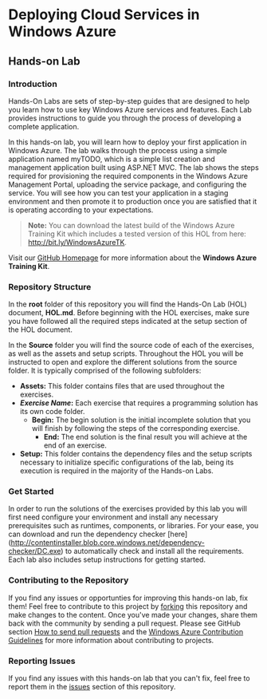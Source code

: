 ﻿# Deploying Cloud Services in Windows Azure #

## Hands-on Lab ##

### Introduction ###

Hands-On Labs are sets of step-by-step guides that are designed to help you learn how to use key Windows Azure services and features.  Each Lab provides instructions to guide you through the process of developing a complete application.

In this hands-on lab, you will learn how to deploy your first application in Windows Azure. The lab walks through the process using a simple application named myTODO, which is a simple list creation and management application built using ASP.NET MVC. The lab shows the steps required for provisioning the required components in the Windows Azure Management Portal, uploading the service package, and configuring the service. You will see how you can test your application in a staging environment and then promote it to production once you are satisfied that it is operating according to your expectations.

> **Note:** You can download the latest build of the Windows Azure Training Kit which includes a tested version of this HOL from here: http://bit.ly/WindowsAzureTK.

Visit our [GitHub Homepage](http://windowsazure-trainingkit.github.com/) for more information about the **Windows Azure Training Kit**.

### Repository Structure ###

In the **root** folder of this repository you will find the Hands-On Lab (HOL) document, **HOL.md**. Before beginning with the HOL exercises, make sure you have followed all the required steps indicated at the setup section of the HOL document. 

In the **Source** folder you will find the source code of each of the exercises, as well as the assets and setup scripts. Throughout the HOL you will be instructed to open and explore the different solutions from the source folder. It is typically comprised of the following subfolders:

- **Assets:** This folder contains files that are used throughout the exercises.
- **_Exercise Name_:** Each exercise that requires a programming solution has its own code folder.
  - **Begin:** The begin solution is the initial incomplete solution that you will finish by following the steps of the corresponding exercise.
	- **End:** The end solution is the final result you will achieve at the end of an exercise.
- **Setup:** This folder contains the dependency files and the setup scripts necessary to initialize specific configurations of the lab, being its execution is required in the majority of the Hands-on Labs.

### Get Started ###

In order to run the solutions of the exercises provided by this lab you will first need configure your environment and install any necessary prerequisites such as runtimes, components, or libraries. For your ease, you can download and run the dependency checker [here] (http://contentinstaller.blob.core.windows.net/dependency-checker/DC.exe) to automatically check and install all the requirements.  Each lab also includes setup instructions for getting started.

### Contributing to the Repository ###

If you find any issues or opportunties for improving this hands-on lab, fix them! Feel free to contribute to this project by [forking](http://help.github.com/fork-a-repo/) this repository and make changes to the content. Once you've made your changes, share them back with the community by sending a pull request. Please see GitHub section [How to send pull requests](http://help.github.com/send-pull-requests/) and the [Windows Azure Contribution Guidelines](http://windowsazure.github.com/guidelines.html) for more information about contributing to projects.

### Reporting Issues ###

If you find any issues with this hands-on lab that you can't fix, feel free to report them in the [issues](https://github.com/WindowsAzure-TrainingKit/HOL-DeployingCloudServices-VS2012/issues) section of this repository.
